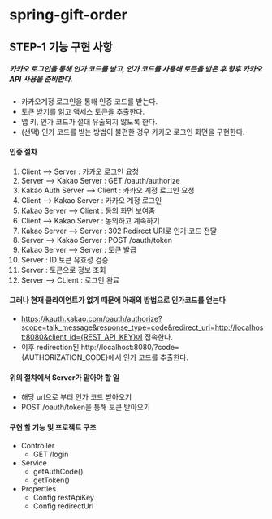# spring-gift-order

## STEP-1 기능 구현 사항
##### 카카오 로그인을 통해 인가 코드를 받고, 인가 코드를 사용해 토큰을 받은 후 향후 카카오 API 사용을 준비한다.
- 카카오계정 로그인을 통해 인증 코드를 받는다.
- 토큰 받기를 읽고 액세스 토큰을 추출한다.
- 앱 키, 인가 코드가 절대 유출되지 않도록 한다.
- (선택) 인가 코드를 받는 방법이 불편한 경우 카카오 로그인 화면을 구현한다.

#### 인증 절차
1. Client --> Server : 카카오 로그인 요청
2. Server --> Kakao Server : GET /oauth/authorize
3. Kakao Auth Server --> Client : 카카오 계정 로그인 요청
4. Client --> Kakao Server : 카카오 계정 로그인
5. Kakao Server --> Client : 동의 화면 보여줌
6. Client --> Kakao Server : 동의하고 계속하기
7. Kakao Server --> Server : 302 Redirect URI로 인가 코드 전달
8. Server --> Kakao Server : POST /oauth/token
9. Kakao Server --> Server : 토큰 발급
10. Server : ID 토큰 유효성 검증
11. Server : 토큰으로 정보 조회
12. Server --> CLient : 로그인 완료

#### 그러나 현재 클라이언트가 없기 때문에 아래의 방법으로 인가코드를 얻는다
- https://kauth.kakao.com/oauth/authorize?scope=talk_message&response_type=code&redirect_uri=http://localhost:8080&client_id={REST_API_KEY}에 접속한다.
- 이후 redirection된 http://localhost:8080/?code={AUTHORIZATION_CODE}에서 인가 코드를 추출한다.

#### 위의 절차에서 Server가 맡아야 할 일
- 해당 url으로 부터 인가 코드 받아오기
- POST /oauth/token을 통해 토큰 받아오기

#### 구현 할 기능 및 프로젝트 구조
- Controller
  - GET /login
- Service
  - getAuthCode()
  - getToken()
- Properties
  - Config restApiKey
  - Config redirectUrl

